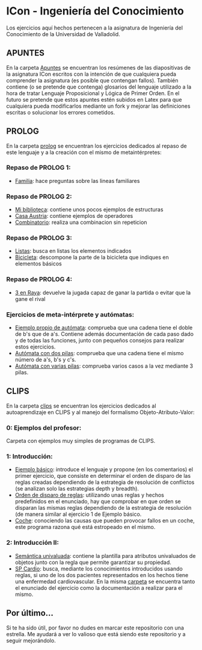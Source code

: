 # ICon - Ingeniería del Conocimiento
Los ejercicios aquí hechos pertenecen a la asignatura de Ingeniería del Conocimiento de la Universidad de Valladolid.

## APUNTES
En la carpeta [Apuntes](https://github.com/Bayons/ICon/tree/master/Apuntes) se encuentran los resúmenes de las diapositivas de la asignatura ICon escritos con la intención de que cualquiera pueda comprender la asignatura (es posible que contengan fallos). También contiene (o se pretende que contenga) glosarios del lenguaje utilizado a la hora de tratar Lenguaje Proposicional y Lógica de Primer Orden. En el futuro se pretende que estos apuntes estén subidos en Latex para que cualquiera pueda modificarlos mediante un fork y mejorar las definiciones escritas o solucionar los errores cometidos.

## PROLOG
En la carpeta [prolog](https://github.com/Bayons/ICon/tree/master/prolog) se encuentran los ejercicios dedicados al repaso de este lenguaje y a la creación con el mismo de metaintérpretes:

### Repaso de PROLOG 1:
- [Familia](https://github.com/Bayons/ICon/blob/master/prolog/1.1-familia.pl): hace preguntas sobre las lineas familiares
### Repaso de PROLOG 2:
- [Mi biblioteca](https://github.com/Bayons/ICon/blob/master/prolog/2.1-mi_biblioteca.pl): contiene unos pocos ejemplos de estructuras
- [Casa Austria](https://github.com/Bayons/ICon/blob/master/prolog/2.2-casa_austria.pl): contiene ejemplos de operadores
- [Combinatorio](https://github.com/Bayons/ICon/blob/master/prolog/2.3-combinatorio.pl): realiza una combinacion sin repeticion
### Repaso de PROLOG 3:
- [Listas](https://github.com/Bayons/ICon/blob/master/prolog/3.1-listas.pl): busca en listas los elementos indicados
- [Bicicleta](https://github.com/Bayons/ICon/blob/master/prolog/3.2-bicicleta.pl): descompone la parte de la bicicleta que indiques en elementos básicos
### Repaso de PROLOG 4:
- [3 en Raya](https://github.com/Bayons/ICon/blob/master/prolog/4.1-3_en_raya.pl): devuelve la jugada capaz de ganar la partida o evitar que la gane el rival
### Ejercicios de meta-intérprete y autómatas:
- [Ejemplo propio de autómata](https://github.com/Bayons/ICon/blob/master/prolog/5.1_ejemplo_propio.pl): comprueba que una cadena tiene el doble de b's que de a's. Contiene además documentación de cada paso dado y de todas las funciones, junto con pequeños consejos para realizar estos ejercicios.
- [Autómata con dos pilas](https://github.com/Bayons/ICon/blob/master/prolog/5.2_varias_pilas.pl): comprueba que una cadena tiene el mismo número de a's, b's y c's.
- [Autómata con varias pilas](https://github.com/Bayons/ICon/blob/master/prolog/5.3_varias_pilas.pl): comprueba varios casos a la vez mediante 3 pilas.

## CLIPS
En la carpeta [clips](https://github.com/Bayons/ICon/tree/master/clips) se encuentran los ejercicios dedicados al autoaprendizaje en CLIPS y al manejo del formalismo Objeto-Atributo-Valor:

### 0: Ejemplos del profesor:
Carpeta con ejemplos muy simples de programas de CLIPS.

### 1: Introducción:
- [Ejemplo básico](https://github.com/Bayons/ICon/blob/master/clips/1_Introduccion/1.ejemplo_basico.CLP): introduce el lenguaje y propone (en los comentarios) el primer ejercicio, que consiste en determinar el orden de disparo de las reglas creadas dependiendo de la estrategia de resolución de conflictos (se analizan solo las estrategias depth y breadth).
- [Orden de disparo de reglas](https://github.com/Bayons/ICon/blob/master/clips/1_Introduccion/2.orden_de_disparo_de_reglas.CLP): utilizando unas reglas y hechos predefinidos en el enunciado, hay que comprobar en que orden se disparan las mismas reglas dependiendo de la estrategia de resolución (de manera similar al ejercicio 1 de Ejemplo básico.
- [Coche](https://github.com/Bayons/ICon/blob/master/clips/1_Introduccion/3.coche.CLP): conociendo las causas que pueden provocar fallos en un coche, este programa razona qué está estropeado en el mismo.

### 2: Introducción II:
- [Semántica univaluada](https://github.com/Bayons/ICon/blob/master/clips/2_Introduccion_II_OAV/1_semantica_univaluada.CLP): contiene la plantilla para atributos univaluados de objetos junto con la regla que permite garantizar su propiedad.
- [SP Cardio](https://github.com/Bayons/ICon/blob/master/clips/2_Introduccion_II_OAV/2_SP_Cardio.CLP): busca, mediante los conocimientos introducidos usando reglas, si uno de los dos pacientes representados en los hechos tiene una enfermedad cardiovascular. En la misma [carpeta](https://github.com/Bayons/ICon/tree/master/clips/2_Introduccion_II_OAV) se encuentra tanto el enunciado del ejercicio como la documentación a realizar para el mismo.

## Por último...
Si te ha sido útil, por favor no dudes en marcar este repositorio con una estrella. Me ayudará a ver lo valioso que está siendo este repositorio y a seguir mejorándolo.
